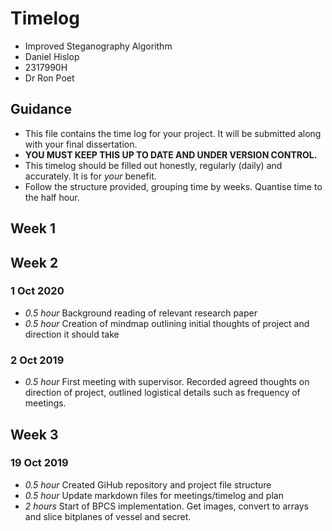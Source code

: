 # Timelog

* Improved Steganography Algorithm
* Daniel Hislop
* 2317990H
* Dr Ron Poet

## Guidance

* This file contains the time log for your project. It will be submitted along with your final dissertation.
* **YOU MUST KEEP THIS UP TO DATE AND UNDER VERSION CONTROL.**
* This timelog should be filled out honestly, regularly (daily) and accurately. It is for *your* benefit.
* Follow the structure provided, grouping time by weeks.  Quantise time to the half hour.

## Week 1

## Week 2 

### 1 Oct 2020

* *0.5 hour* Background reading of relevant research paper
* *0.5 hour* Creation of mindmap outlining initial thoughts of project and direction it should take

### 2 Oct 2019

* *0.5 hour* First meeting with supervisor. Recorded agreed thoughts on direction of project, outlined logistical details such as frequency of meetings. 

## Week 3

### 19 Oct 2019

* *0.5 hour* Created GiHub repository and project file structure
* *0.5 hour* Update markdown files for meetings/timelog and plan
* *2 hours* Start of BPCS implementation. Get images, convert to arrays and slice bitplanes of vessel and secret. 


